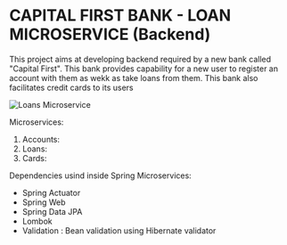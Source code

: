 # CAPITAL FIRST BANK - LOAN MICROSERVICE (Backend)

This project aims at developing backend required by a new bank called "Capital First". This bank provides capability for a new user to register an account with them as wekk as take loans from them. This bank also facilitates credit cards to its users

![Loans Microservice](https://github.com/anjaliasha123/Loan-Microservices/assets/66244077/75efcf57-a7e3-4a80-86ad-02c920ff4f59)

Microservices:
<ol>
  <li>
    Accounts:
  </li>
  <li>Loans:</li>
  <li>Cards:</li>
</ol>
Dependencies usind inside Spring Microservices:
<ul>
  <li>Spring Actuator</li>
  <li>Spring Web</li>
  <li>Spring Data JPA</li>
  <li>Lombok</li>
  <li>Validation : Bean validation using Hibernate validator</li>
</ul>
